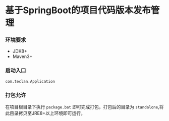 # 基于SpringBoot的项目代码版本发布管理

### 环境要求

- JDK8+
- Maven3+
 
### 启动入口

`com.teclan.Application`


###  打包允许

在项目根目录下执行 `package.bat` 即可完成打包，打包后的目录为 `standalone`,将此目录拷贝至JRE8+以上环境即可运行。

 
 